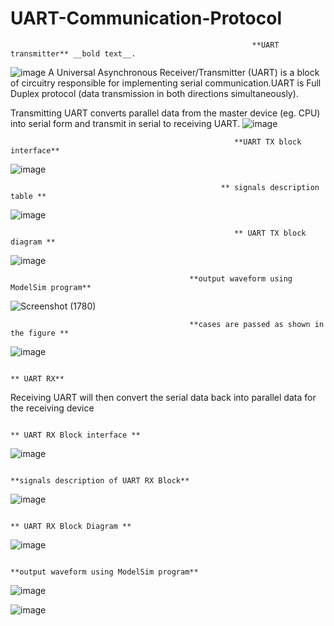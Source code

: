 # UART-Communication-Protocol

                                                          **UART transmitter** __bold text__.
![image](https://github.com/ayaahmed20018414/UART-Communication-Protocol/assets/82789012/db99337b-5f1d-40af-a910-2fefa0205e53)
A Universal Asynchronous Receiver/Transmitter (UART) is a block of circuitry responsible for implementing serial communication.UART is Full Duplex protocol (data transmission in both directions simultaneously).

Transmitting UART converts parallel data from the master device (eg. CPU) into serial form and transmit in serial to receiving UART.
![image](https://github.com/ayaahmed20018414/UART-Communication-Protocol/assets/82789012/775d7561-97ab-4486-aa8a-7ecc2d604da9)


                                                      **UART TX block interface**
![image](https://github.com/ayaahmed20018414/UART-Communication-Protocol/assets/82789012/87c543c0-b625-4167-b5a5-b805d8bb47e9)

                              
                                                   ** signals description table **
![image](https://github.com/ayaahmed20018414/UART-Communication-Protocol/assets/82789012/30f686a2-e5ea-4042-91d4-1c3e4f86863d)

  
  
                                                      ** UART TX block diagram **
![image](https://github.com/ayaahmed20018414/UART-Communication-Protocol/assets/82789012/98917ad6-4687-45b6-90e2-90a0b7859220)




                                            **output waveform using ModelSim program**
![Screenshot (1780)](https://github.com/ayaahmed20018414/UART-Communication-Protocol/assets/82789012/99dacfc3-b36d-402e-95e5-d72f8d8fe3a3)






                                            **cases are passed as shown in the figure **
![image](https://github.com/ayaahmed20018414/UART-Communication-Protocol/assets/82789012/ae0dfc1a-3d89-431f-8f18-575e89cd1b41)








                                                                                   ** UART RX**
Receiving UART will then convert the serial data back into parallel data for the receiving device





                                                                             ** UART RX Block interface **                                                                             
![image](https://github.com/ayaahmed20018414/UART-Communication-Protocol/assets/82789012/5df0780d-e30f-4452-af3e-51f3ad32877b)






                                                                        **signals description of UART RX Block**
![image](https://github.com/ayaahmed20018414/UART-Communication-Protocol/assets/82789012/3f81ce0e-f0f2-4116-95b5-807fa1a3e0c5)



                                                                                 ** UART RX Block Diagram **
![image](https://github.com/ayaahmed20018414/UART-Communication-Protocol/assets/82789012/50356314-e7f7-4935-a696-f504e1d51652)




                                                                       **output waveform using ModelSim program**
![image](https://github.com/ayaahmed20018414/UART-Communication-Protocol/assets/82789012/3652d1b7-fa17-477f-bab8-923704133c7c)





![image](https://github.com/ayaahmed20018414/UART-Communication-Protocol/assets/82789012/fa0fafd9-c0b9-4b89-9be5-8cd5641464f7)























